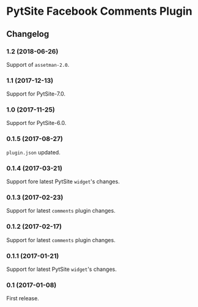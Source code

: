 # PytSite Facebook Comments Plugin


## Changelog


### 1.2 (2018-06-26)

Support of `assetman-2.0`.


### 1.1 (2017-12-13)

Support for PytSite-7.0.


### 1.0 (2017-11-25)

Support for PytSite-6.0.


### 0.1.5 (2017-08-27)

`plugin.json` updated.


### 0.1.4 (2017-03-21)

Support fore latest PytSite `widget`'s changes.


### 0.1.3 (2017-02-23)

Support for latest `comments` plugin changes.


### 0.1.2 (2017-02-17)

Support for latest `comments` plugin changes.


### 0.1.1 (2017-01-21)

Support for latest PytSite `widget`'s changes.


### 0.1 (2017-01-08)

First release.
